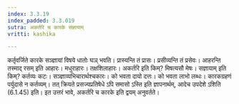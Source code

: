 ```yaml
---
index: 3.3.19
index_padded: 3.3.019
sutra: अकर्तरि च कारके संज्ञायाम्
vritti: kashika

---
```

कर्तृवर्जिते कारके सञ्ज्ञायां विषये धातोः घञ् भवति। प्रास्यन्ति तं प्रासः। प्रसीव्यन्ति तं प्रसेवः। आहरन्ति तस्माद् रसम् इति आहारः। मधुराहारः। तक्षशिलाहारः। अकर्तरि इति किम्? मिषत्यसौ मेषः। सज्ञायाम् इति किम्? कर्तव्यः कटः। सञ्ज्ञाव्यभिचारार्थश्चकारः। को भवता दायो दत्तः। को भवता लाभो लब्धः। कारकग्रहणं पर्युदासे न कर्तव्यम्। तत् क्रियते प्रसज्यप्रतिषेधे ऽपि समासो ऽस्ति इति ज्ञापनार्थम्, आदेच उपदेशे ऽशिति (6.1.45) इति। इत उत्तरं भावे, अकर्तरि च कारके इति द्वयम् अनुवर्तते।